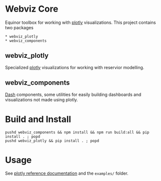 # Webviz Core

Equinor toolbox for working with [plotly](https://plot.ly) visualizations. This
project contains two packages

    * webviz_plotly
    * webviz_components

## webviz_plotly

Specialized [plotly](https://plot.ly) visualizations for working with reservior modelling.

## webviz_components

[Dash](https://plot.ly/products/dash/) components, some utilities for easily building
dashboards and visualizations not made using plotly.

# Build and Install

    pushd webviz_components && npm install && npm run build:all && pip install . ; popd
    pushd webviz_plotly && pip install . ; popd


# Usage

See [plotly reference documentation](https://plot.ly/python/reference/) and the
`examples/` folder.

